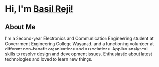 # Hi, I'm [Basil Reji!]("https://basilreji.me/")

## About Me
  I'm a Second-year Electronics and Communication Engineering student at Government Engineering College Wayanad. and a functioning volunteer at different non-benefit organisations and associations. Applies analytical skills to resolve design and development issues. Enthusiastic about latest technologies and loved to learn new things.

<!--
**basil-reji/basil-reji** is a ✨ _special_ ✨ repository because its `README.md` (this file) appears on your GitHub profile.

Here are some ideas to get you started:

- 🔭 I’m currently working on ...
- 🌱 I’m currently learning ...
- 👯 I’m looking to collaborate on ...
- 🤔 I’m looking for help with ...
- 💬 Ask me about ...
- 📫 How to reach me: ...
- 😄 Pronouns: ...
- ⚡ Fun fact: ...
-->
